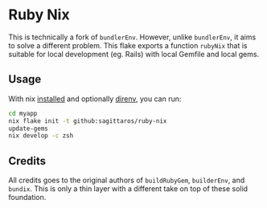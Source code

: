 # Ruby Nix

This is technically a fork of `bundlerEnv`. However, unlike `bundlerEnv`, it aims to solve a different problem. This flake exports a function `rubyNix` that is suitable for local development (eg. Rails) with local Gemfile and local gems.

## Usage

With nix [installed](/docs/nix-installation.md) and optionally [direnv](/docs/direnv.md), you can run:

``` sh
cd myapp
nix flake init -t github:sagittaros/ruby-nix
update-gems
nix develop -c zsh
```

## Credits

All credits goes to the original authors of `buildRubyGem`, `builderEnv`, and `bundix`. This is only a thin layer with a different take on top of these solid foundation.
